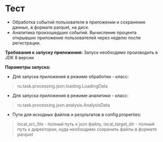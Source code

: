 # Тест
- Обработка событий пользователя в приложении и сохранение данных, в формате parquet, на диск.
- Аналитика произошедших событий. Вычисление процента открывших приложение пользователей через неделю после регистрации.

**Требования к запуску приложения:**
Запуск необходимо производить в JDK 8 версии

**Параметры запуска:**
* Для запуска приложения в режиме обработки - класс:
>ru.task.processing.json.loading.LoadingData
* Для запуска приложения в режиме аналитики - класс:
>ru.task.processing.json.analysis.AnalysisData
* Пути для исходных файлов и результатов в config.properties:
>local_src_file - полный путь к json файлу,  local_target_dir - полный путь к директории, куда необходимо сохранить файлы в формате parquet
